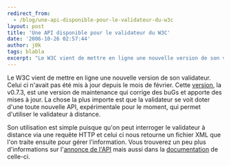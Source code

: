 ```yaml
---
redirect_from:
  - /blog/une-api-disponible-pour-le-validateur-du-w3c
layout: post
title: 'Une API disponible pour le validateur du W3C'
date: '2006-10-26 02:57:44'
author: j0k
tags: blabla
excerpt: "Le W3C vient de mettre en ligne une nouvelle version de son validateur.     \nCelui ci n'avait pas été mis à jour depuis le mois de février. Cette [version](http://validator.w3.org/), la v0.7.3, est une version de maintenance qui corrige des buGs et apporte des mises à jour.   La chose la plus importe est que la validateur se voit doter d'une toute      …"
---
```


Le W3C vient de mettre en ligne une nouvelle version de son validateur.
Celui ci n'avait pas été mis à jour depuis le mois de février. Cette [version](http://validator.w3.org/), la v0.7.3, est une version de maintenance qui corrige des buGs et apporte des mises à jour.   La chose la plus importe est que la validateur se voit doter d'une toute nouvelle API, expérimentale pour le moment, qui permet d'utiliser le validateur à distance.

Son utilisation est simple puisque qu'on peut interroger le validateur à distance via une requête HTTP et celui ci nous retourne un fichier XML que l'on traite ensuite pour gérer l'information.   Vous trouverez un peu plus d'informations sur l'[annonce de l'API](http://www.w3.org/QA/2006/10/validator_api.html) mais aussi dans la [documentation](http://validator.w3.org/docs/api.html) de celle-ci.

